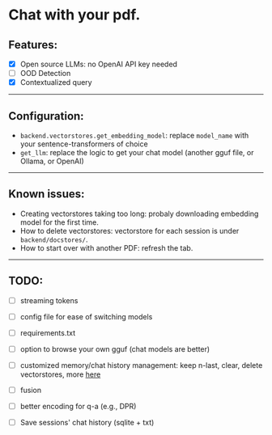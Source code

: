 # Chat with your pdf. 

## Features:

- [x] Open source LLMs: no OpenAI API key needed
- [ ] OOD Detection
- [x] Contextualized query

---

## Configuration:

-  `backend.vectorstores.get_embedding_model`: replace `model_name` with your sentence-transformers of choice
-  `get_llm`: replace the logic to get your chat model (another gguf file, or Ollama, or OpenAI)

---

## Known issues:

- Creating vectorstores taking too long: probaly downloading embedding model for the first time.
- How to delete vectorstores: vectorstore for each session is under `backend/docstores/`.
- How to start over with another PDF: refresh the tab.

---

## TODO:

- [ ] streaming tokens
- [ ] config file for ease of switching models
- [ ] requirements.txt
- [ ] option to browse your own gguf (chat models are better)
- [ ] customized memory/chat history management: keep n-last, clear, delete vectorstores, more [here](https://python.langchain.com/docs/use_cases/chatbots/memory_management/)
- [ ] fusion
- [ ] better encoding for q-a (e.g., DPR)
- [ ] Save sessions' chat history (sqlite + txt)

